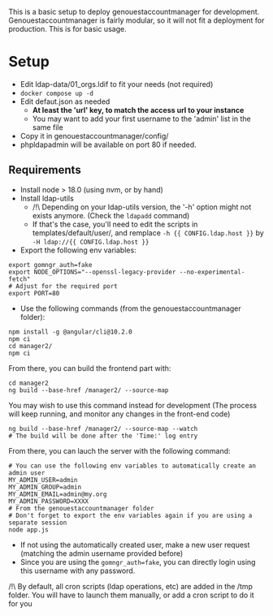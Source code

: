 This is a basic setup to deploy genouestaccountmanager for development.
Genouestaccountmanager is fairly modular, so it will not fit a deployment for production. This is for basic usage.

# Setup

* Edit ldap-data/01_orgs.ldif to fit your needs (not required)
* `docker compose up -d`
* Edit defaut.json as needed 
  * **At least the 'url' key, to match the access url to your instance**
  * You may want to add your first username to the 'admin' list in the same file
* Copy it in genouestaccountmanager/config/
* phpldapadmin will be available on port 80 if needed.

## Requirements

* Install node > 18.0 (using nvm, or by hand)
* Install ldap-utils
  * /!\ Depending on your ldap-utils version, the '-h' option might not exists anymore. (Check the `ldapadd` command)
  * If that's the case, you'll need to edit the scripts in templates/default/user/, and remplace `-h {{ CONFIG.ldap.host }}` by `-H ldap://{{ CONFIG.ldap.host }}`
* Export the following env variables:




```
export gomngr_auth=fake
export NODE_OPTIONS="--openssl-legacy-provider --no-experimental-fetch"
# Adjust for the required port
export PORT=80
```

* Use the following commands (from the genouestaccountmanager folder):

```
npm install -g @angular/cli@10.2.0
npm ci
cd manager2/
npm ci
```

From there, you can build the frontend part with:

```
cd manager2
ng build --base-href /manager2/ --source-map
```

You may wish to use this command instead for development (The process will keep running, and monitor any changes in the front-end code)

```
ng build --base-href /manager2/ --source-map --watch
# The build will be done after the 'Time:' log entry
```

From there, you can lauch the server with the following command:

```
# You can use the following env variables to automatically create an admin user
MY_ADMIN_USER=admin
MY_ADMIN_GROUP=admin
MY_ADMIN_EMAIL=admin@my.org
MY_ADMIN_PASSWORD=XXXX
# From the genouestaccountmanager folder
# Don't forget to export the env variables again if you are using a separate session
node app.js
```

* If not using the automatically created user, make a new user request (matching the admin username provided before)
* Since you are using the `gomngr_auth=fake`, you can directly login using this username with any password.

/!\ By default, all cron scripts (ldap operations, etc) are added in the /tmp folder. You will have to launch them manually, or add a cron script to do it for you



